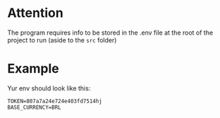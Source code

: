 # Attention
The program requires info to be stored in the .env file at the root of the project to run (aside to the ```src``` folder)

# Example
Yur env should look like this:
```
TOKEN=807a7a24e724e403fd7514hj
BASE_CURRENCY=BRL
```
